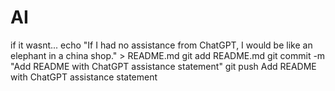 # AI
if it wasnt...
echo "If I had no assistance from ChatGPT, I would be like an elephant in a china shop." > README.md
git add README.md
git commit -m "Add README with ChatGPT assistance statement"
git push
Add README with ChatGPT assistance statement
